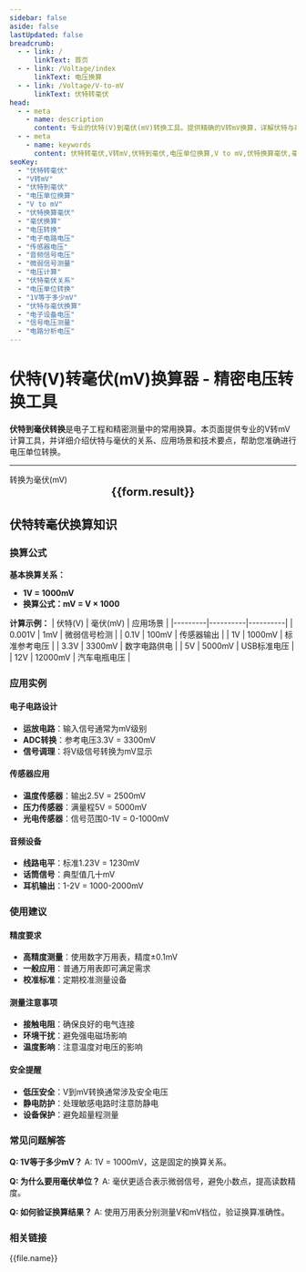 ```yaml
---
sidebar: false
aside: false
lastUpdated: false
breadcrumb: 
  - - link: /
      linkText: 首页
  - - link: /Voltage/index
      linkText: 电压换算
  - - link: /Voltage/V-to-mV
      linkText: 伏特转毫伏
head:
  - - meta
    - name: description
      content: 专业的伏特(V)到毫伏(mV)转换工具。提供精确的V转mV换算，详解伏特与毫伏的关系、换算公式、实际应用场景。适用于电子工程师、电工技师、学生和电压测量相关从业人员，涵盖电子电路、传感器、音频设备等领域的电压换算需求。
  - - meta
    - name: keywords
      content: 伏特转毫伏,V转mV,伏特到毫伏,电压单位换算,V to mV,伏特换算毫伏,毫伏换算,电压转换,电子电路电压,传感器电压,音频信号电压,微弱信号测量,电压计算,伏特毫伏关系,电压单位转换
seoKey:
  - "伏特转毫伏"
  - "V转mV"
  - "伏特到毫伏"
  - "电压单位换算"
  - "V to mV"
  - "伏特换算毫伏"
  - "毫伏换算"
  - "电压转换"
  - "电子电路电压"
  - "传感器电压"
  - "音频信号电压"
  - "微弱信号测量"
  - "电压计算"
  - "伏特毫伏关系"
  - "电压单位转换"
  - "1V等于多少mV"
  - "伏特与毫伏换算"
  - "电子设备电压"
  - "信号电压测量"
  - "电路分析电压"
---
```


# 伏特(V)转毫伏(mV)换算器 - 精密电压转换工具

**伏特到毫伏转换**是电子工程和精密测量中的常用换算。本页面提供专业的V转mV计算工具，并详细介绍伏特与毫伏的关系、应用场景和技术要点，帮助您准确进行电压单位转换。

---

<script setup>
import { onMounted, reactive, inject, ref } from 'vue'
import { NButton, NForm, NFormItem, NInput, NInputNumber, NSelect, NCard, useMessage, NGrid, NGi } from 'naive-ui'
import { defineClientComponent } from 'vitepress'
import { Voltage } from '../files';

const convert = inject('convert')
const seoKey = [
  '伏特转毫伏','V转mV','伏特到毫伏','电压单位换算','V to mV',
  '伏特换算毫伏','毫伏换算','电压转换','电子电路电压','传感器电压',
  '音频信号电压','微弱信号测量','电压计算','伏特毫伏关系','电压单位转换',
  '1V等于多少mV','伏特与毫伏换算','电子设备电压','信号电压测量','电路分析电压'
]

const formRef = ref(null);
const rules = {
  number: {
    required: true,
    type: 'number',
    trigger: "blur",
    message: '请输入数字'
  }
}

const form = reactive({
  number: null,
  result: '',
  title: '伏特(V)转毫伏(mV)',
})

const convertHandler = (e) => {
  e.preventDefault;
  formRef.value?.validate((errors) => {
    if (!errors) {
      const result = form.number * 1000;
      form.result = `${form.number}V = ${result}mV`
    }
  })
}
</script>

<n-form size="large" :model="form" ref='formRef' :rules="rules">
  <n-form-item label="伏特(V)数值" path="number">
    <n-input-number size="large" style="width:100%" :min="0" v-model:value="form.number" placeholder="请输入伏特数值" />
  </n-form-item>
  <n-form-item>
    <n-button type="info" style="width:100%" @click="convertHandler">转换为毫伏(mV)</n-button>
  </n-form-item>
</n-form>
<n-card embedded :bordered="false" hoverable style="margin-top: 16px;">
  <template #header>
    <div style="text-align:center;font-size:16px;color:#666;">
      {{form.title}}
    </div>
  </template>
  <div style="text-align:center;font-size:20px;">
    <strong>{{form.result}}</strong>
  </div>
  <template #footer>
    <div style="text-align:center;font-size:12px;color:#999;">
      <span v-for="(keyword, index) in seoKey" :key="index">
        {{keyword}}<span v-if="index < seoKey.length - 1"> | </span>
      </span>
    </div>
  </template>
</n-card>

## 伏特转毫伏换算知识

### 换算公式

**基本换算关系：**
- **1V = 1000mV**
- **换算公式：mV = V × 1000**

**计算示例：**
| 伏特(V) | 毫伏(mV) | 应用场景 |
|---------|----------|----------|
| 0.001V | 1mV | 微弱信号检测 |
| 0.1V | 100mV | 传感器输出 |
| 1V | 1000mV | 标准参考电压 |
| 3.3V | 3300mV | 数字电路供电 |
| 5V | 5000mV | USB标准电压 |
| 12V | 12000mV | 汽车电瓶电压 |

### 应用实例

#### 电子电路设计
- **运放电路**：输入信号通常为mV级别
- **ADC转换**：参考电压3.3V = 3300mV
- **信号调理**：将V级信号转换为mV显示

#### 传感器应用
- **温度传感器**：输出2.5V = 2500mV
- **压力传感器**：满量程5V = 5000mV
- **光电传感器**：信号范围0-1V = 0-1000mV

#### 音频设备
- **线路电平**：标准1.23V = 1230mV
- **话筒信号**：典型值几十mV
- **耳机输出**：1-2V = 1000-2000mV

### 使用建议

#### 精度要求
- **高精度测量**：使用数字万用表，精度±0.1mV
- **一般应用**：普通万用表即可满足需求
- **校准标准**：定期校准测量设备

#### 测量注意事项
- **接触电阻**：确保良好的电气连接
- **环境干扰**：避免强电磁场影响
- **温度影响**：注意温度对电压的影响

#### 安全提醒
- **低压安全**：V到mV转换通常涉及安全电压
- **静电防护**：处理敏感电路时注意防静电
- **设备保护**：避免超量程测量

### 常见问题解答

**Q: 1V等于多少mV？**
A: 1V = 1000mV，这是固定的换算关系。

**Q: 为什么要用毫伏单位？**
A: 毫伏更适合表示微弱信号，避免小数点，提高读数精度。

**Q: 如何验证换算结果？**
A: 使用万用表分别测量V和mV档位，验证换算准确性。

### 相关链接
<n-grid x-gap="12" :cols="2">
  <n-gi v-for="(file, index) in Voltage" :key="index">
    <n-button
      text
      tag="a"
      :href="file.path"
      type="info"
    >
      {{file.name}}
    </n-button>
  </n-gi>
</n-grid>
